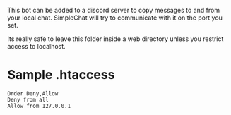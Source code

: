 This bot can be added to a discord server to copy messages to and from your local chat. SimpleChat will try to communicate with it on the port you set.

Its really safe to leave this folder inside a web directory unless you restrict access to localhost.

# Sample .htaccess

```
Order Deny,Allow
Deny from all
Allow from 127.0.0.1
```
